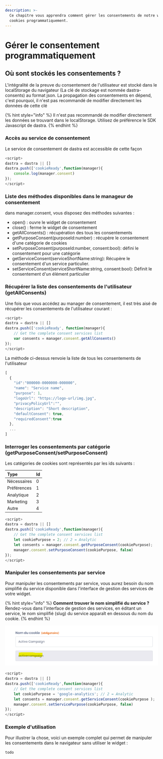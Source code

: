```yaml
---
description: >-
  Ce chapitre vous apprendra comment gérer les consentements de notre widget de
  cookies programmatiquement.
---
```


# Gérer le consentement programmatiquement

## Où sont stockés les consentements ?

L'intégralité de la preuve du consentement de l'utilisateur est stocké dans le localStorage du navigateur \(La clé de stockage est nommée dastra-consents\) au format json. La propagation des consentements en dépend, c'est pourquoi, il n'est pas recommandé de modifier directement les données de cette clé

{% hint style="info" %}
 Il n'est pas recommandé de modifier directement les données se trouvant dans le localStorage. Utilisez de préférence le SDK Javascript de dastra.
{% endhint %}

### Accès au service de consentement

Le service de consentement de dastra est accessible de cette façon

```javascript
<script>
dastra = dastra || []
dastra.push(['cookieReady',function(manager){
    console.log(manager.consent)
});
</script>
```

### Liste des méthodes disponibles dans le manageur de consentement

dans manager.consent, vous disposez des méthodes suivantes :

* open\(\) : ouvre le widget de consentement
* close\(\) : ferme le widget de consentement
* getAllConsents\(\) : récupération des tous les consentements
* getPurposeConsent\(purposeId:number\) : récupère le consentement d'une catégorie de cookies
* setPurposeConsent\(purposeId:number, consent:bool\): défini le consentement pour une catégorie
* getServiceConsent\(serviceShortName:string\): Récupère le consentement d'un service particulier.
* setServiceConsent\(serviceShortName:string, consent:bool\): Définit le consentement d'un élément particulier

### Récupérer la liste des consentements de l'utilisateur \(getAllConsents\)

Une fois que vous accédez au manager de consentement, il est très aisé de récupérer les consentements de l'utilisateur courant :

```javascript
<script>
dastra = dastra || []
dastra.push(['cookieReady', function(manager){
    // Get the complete consent services list
    var consents = manager.consent.getAllConsents()
});
</script>
```

La méthode ci-dessus renvoie la liste de tous les consentements de l'utilisateur

```javascript
[
  {
    "id":"000000-0000000-000000",
    "name": "Service name",
    "purpose": 1,
    "logoUrl": "https://logo-url/img.jpg",
    "privacyPolicyUrl":"",
    "description": "Short description",
    "defaultConsent": true,
    "requiredConsent":true
  },
  ...
]
```

### Interroger les consentements par catégorie \(getPurposeConsent/setPurposeConsent\)

Les catégories de cookies sont représentés par les ids suivants :

| Type | Id |
| :--- | :--- |
| Nécessaires | 0 |
| Préférences | 1 |
| Analytique | 2 |
| Marketing | 3 |
| Autre | 4 |

```javascript
<script>
dastra = dastra || []
dastra.push(['cookieReady',function(manager){
    // Get the complete consent services list
    let cookiePurpose = 2; // 2 = Analytic
    let consents = manager.consent.getPurposeConsent(cookiePurpose);
    manager.consent.setPurposeConsent(cookiePurpose, false)
});
</script>
```

### Manipuler les consentements par service

Pour manipuler les consentements par service, vous aurez besoin du nom simplifié du service disponible dans l'interface de gestion des services de votre widget.

{% hint style="info" %}
**Comment trouver le nom simplifié du service ?**  
Rendez-vous dans l'interface de gestion des services, en éditant un service, le nom simplifié \(slug\) du service apparaît en dessous du nom du cookie.
{% endhint %}

![Emplacement du nom du cookies simplifi&#xE9;](../../../.gitbook/assets/image%20%2879%29.png)

```javascript
<script> 
dastra = dastra || []
dastra.push(['cookieReady',function(manager){
    // Get the complete consent services list
    let cookiePurpose = 'google-analytics'; // 2 = Analytic
    let consents = manager.consent.getServiceConsent(cookiePurpose );
    manager.consent.setServicePurpose(cookiePurpose, false)
});
</script>
```

### Exemple d'utilisation

Pour illustrer la chose, voici un exemple complet qui permet de manipuler les consentements dans le navigateur sans utiliser le widget :



```javascript
todo
```



